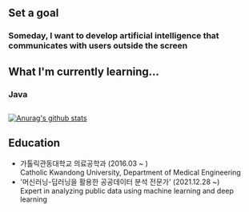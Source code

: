 ## Set a goal
### Someday, I want to develop artificial intelligence that communicates with users outside the screen
## What I'm currently learning...
### Java
##
 [![Anurag's github stats](https://github-readme-stats.vercel.app/api?username=WoojinJeonkr)](https://github.com/anuraghazra/github-readme-stats)
## Education
* 가톨릭관동대학교 의료공학과 (2016.03 ~ ) <br /> Catholic Kwandong University, Department of Medical Engineering
* '머신러닝-딥러닝을 활용한 공공데이터 분석 전문가' (2021.12.28 ~) <br /> Expert in analyzing public data using machine learning and deep learning
